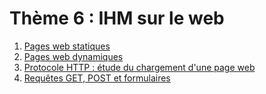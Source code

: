 # Thème 6 : IHM sur le web

1. [Pages web statiques](../Chapitre_1:_Pages_web_Statiques/cours/)
2. [Pages web dynamiques](../Chapitre_2:_Pages_web_Dynamiques/cours/)
3. [Protocole HTTP : étude du chargement d'une page web](../Chapitre_3:_Protocole_HTTP/cours/)
4. [Requêtes GET, POST et formulaires](../Chapitre_4:_Get_Post_Formulaires/cours/)
